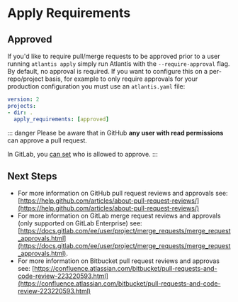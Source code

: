 # Apply Requirements

## Approved
If you'd like to require pull/merge requests to be approved prior to a user running `atlantis apply` simply run Atlantis with the `--require-approval` flag.
By default, no approval is required. If you want to configure this on a per-repo/project basis, for example to only require approvals for your production
configuration you must use an `atlantis.yaml` file:
```yaml
version: 2
projects:
- dir: .
  apply_requirements: [approved]
```

::: danger
Please be aware that in GitHub **any user with read permissions** can approve a pull request.

In GitLab, you [can set](https://docs.gitlab.com/ee/user/project/merge_requests/merge_request_approvals.html#editing-approvals) who is allowed to approve.
:::

## Next Steps
* For more information on GitHub pull request reviews and approvals see: [https://help.github.com/articles/about-pull-request-reviews/](https://help.github.com/articles/about-pull-request-reviews/)
* For more information on GitLab merge request reviews and approvals (only supported on GitLab Enterprise) see: [https://docs.gitlab.com/ee/user/project/merge_requests/merge_request_approvals.html](https://docs.gitlab.com/ee/user/project/merge_requests/merge_request_approvals.html).
* For more information on Bitbucket pull request reviews and approvas see: [https://confluence.atlassian.com/bitbucket/pull-requests-and-code-review-223220593.html](https://confluence.atlassian.com/bitbucket/pull-requests-and-code-review-223220593.html)